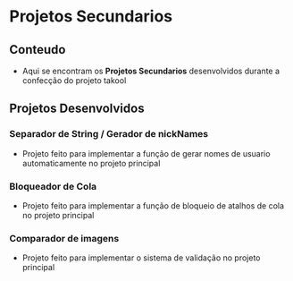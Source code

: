 # Projetos Secundarios

## Conteudo
- Aqui se encontram os **Projetos Secundarios** desenvolvidos durante a confecção do projeto takool

## Projetos Desenvolvidos

### **Separador de String / Gerador de nickNames** 
- Projeto feito para implementar a função de gerar nomes de usuario automaticamente no projeto principal

### **Bloqueador de Cola**
- Projeto feito para implementar a função de bloqueio de atalhos de cola no projeto principal

### **Comparador de imagens**
- Projeto feito para implementar o sistema de validação no projeto principal
